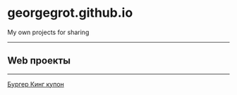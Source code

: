 # georgegrot.github.io
My own projects for sharing 
***
## Web проекты
---
[Бургер Кинг купон](https://georgegrot.github.io/web_burger_king/ "Burger King coupon")
